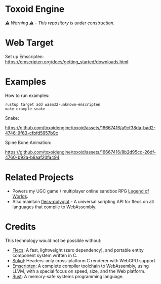 # Toxoid Engine
*⚠️ Warning ⚠️ - This repository is under construction.*


# Web Target
Set up Emscripten: https://emscripten.org/docs/getting_started/downloads.html

# Examples
How to run examples:
```
rustup target add wasm32-unknown-emscripten
make example-snake
```

Snake:

https://github.com/toxoidengine/toxoid/assets/16667416/a9cf38da-bad2-4746-9f63-cfbfd5657b9c

Spine Bone Animation:

https://github.com/toxoidengine/toxoid/assets/16667416/8b2d95cd-26df-4760-b92a-b9aaf20fa494

# Related Projects
- Powers my UGC game / multiplayer online sandbox RPG [Legend of Worlds](http://legendofworlds.com/).
- Also maintain [flecs-polyglot](https://github.com/flecs-hub/flecs-polyglot) - A universal scripting API for flecs on all languages that compile to WebAssembly.


# Credits
This technology would not be possible without:
- [Flecs](https://github.com/SanderMertens/flecs): A fast, lightweight (zero dependency), and portable entity component system written in C.
- [Sokol](https://github.com/floooh/sokol): Headers-only cross-platform C renderer with WebGPU support.
- [Emscripten](https://github.com/emscripten-core/emsdk): A complete compiler toolchain to WebAssembly, using LLVM, with a special focus on speed, size, and the Web platform.
- [Rust](https://www.rust-lang.org/): A memory-safe systems programming language. 
